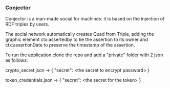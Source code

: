 ### Conjector

Conjector is a man-made social for machines: it is based on the injection of RDF triples by users.

The social network automatically creates Quad from Triple, adding the graphic element ctx:assertedby to tie the assertion to its owner and ctx:assertionDate to preserve the timestamp of the assertion.

To run the application clone the repo and add a "private" folder with 2 json as follows:

crypto_secret.json ->
{
    "secret": \<the secret to encrypt password\>
}

token_credentials.json ->
{
    "secret": \<the secret for the token\>
}
